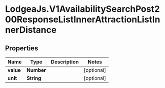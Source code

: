 # LodgeaJs.V1AvailabilitySearchPost200ResponseListInnerAttractionListInnerDistance

## Properties

Name | Type | Description | Notes
------------ | ------------- | ------------- | -------------
**value** | **Number** |  | [optional] 
**unit** | **String** |  | [optional] 


